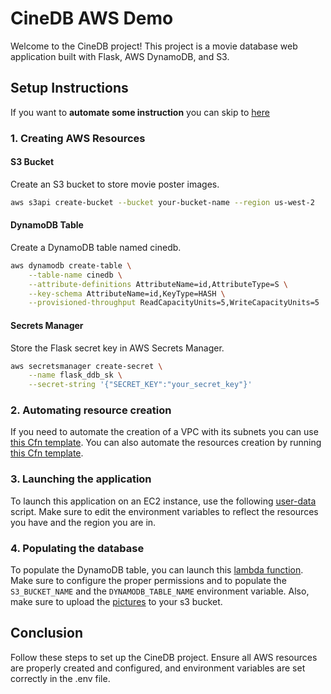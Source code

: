 # CineDB AWS Demo

Welcome to the CineDB project! This project is a movie database web application built with Flask, AWS DynamoDB, and S3.

## Setup Instructions

If you want to **automate some instruction** you can skip to [here](###2.-Automating-resource-creation)

### 1. Creating AWS Resources

#### S3 Bucket
Create an S3 bucket to store movie poster images.

```sh
aws s3api create-bucket --bucket your-bucket-name --region us-west-2
```

#### DynamoDB Table
Create a DynamoDB table named cinedb.

```sh
aws dynamodb create-table \
    --table-name cinedb \
    --attribute-definitions AttributeName=id,AttributeType=S \
    --key-schema AttributeName=id,KeyType=HASH \
    --provisioned-throughput ReadCapacityUnits=5,WriteCapacityUnits=5
```

#### Secrets Manager
Store the Flask secret key in AWS Secrets Manager.

```sh
aws secretsmanager create-secret \
    --name flask_ddb_sk \
    --secret-string '{"SECRET_KEY":"your_secret_key"}'
```

### 2. Automating resource creation
If you need to automate the creation of a VPC with its subnets you can use [this Cfn template](./CfnTemplates/prereqCfn.yaml). 
You can also automate the resources creation by running [this Cfn template](./CfnTemplates/prereqCfn.yaml).

### 3. Launching the application
To launch this application on an EC2 instance, use the following [user-data](./user-data.sh) script.
Make sure to edit the environment variables to reflect the resources you have and the region you are in.


### 4. Populating the database
To populate the DynamoDB table, you can launch this [lambda function](./lambda/MovieGen.zip). Make sure to configure the proper permissions and to populate the `S3_BUCKET_NAME` and the `DYNAMODB_TABLE_NAME` environment variable.
Also, make sure to upload the [pictures](./lambda/Pictures/) to your s3 bucket. 



## Conclusion
Follow these steps to set up the CineDB project. Ensure all AWS resources are properly created and configured, and environment variables are set correctly in the .env file.

